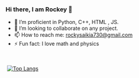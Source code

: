 ### Hi there, I am Rockey 👋

<!--
**rockysaikia730/rockysaikia730** is a ✨ _special_ ✨ repository because its `README.md` (this file) appears on your GitHub profile.

Here are some ideas to get you started:
-->

- 🌱 I’m proficient in Python, C++, HTML , JS.
- 👯 I’m looking to collaborate on any project.
- 📫 How to reach me: rockysaikia730@gmail.com
- ⚡ Fun fact: I love math and physics
<p>&nbsp;</p>

<span>&nbsp;</span>[![Top Langs](https://github-readme-stats.vercel.app/api/top-langs/?username=rockysaikia730&langs_count=5)](https://github.com/anuraghazra/github-readme-stats)

